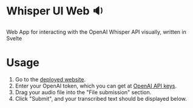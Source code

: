 # Whisper UI Web 🔉
Web App for interacting with the OpenAI Whisper API visually, written in Svelte

# Usage
1. Go to the [deployed website](https://whisper.antonaparin.com).
2. Enter your OpenAI token, which you can get at [OpenAI API keys](https://platform.openai.com/account/api-keys).
3. Drag your audio file into the "File submission" section.
4. Click "Submit", and your transcribed text should be displayed below.
